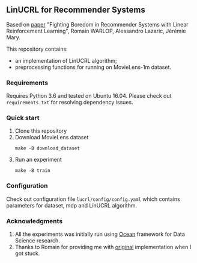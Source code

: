## LinUCRL for Recommender Systems

Based on [paper](http://papers.nips.cc/paper/7447-fighting-boredom-in-recommender-systems-with-linear-reinforcement-learning.pdf)
 "Fighting Boredom in Recommender Systems with Linear Reinforcement Learning", Romain WARLOP, Alessandro Lazaric, Jérémie Mary.


This repository contains:
 - an implementation of LinUCRL algorithm;
 - preprocessing functions for running on MovieLens-1m dataset.

### Requirements

Requires Python 3.6 and tested on Ubuntu 16.04.
Please check out `requirements.txt` for resolving dependency issues.

### Quick start

1. Clone this repository
2. Download MovieLens dataset
    ```
    make -B download_dataset
    ```
3. Run an experiment
    ```
    make -B train
    ```

### Configuration

Check out configuration file `lucrl/config/config.yaml` which contains parameters for dataset, mdp and LinUCRL algorithm.

### Acknowledgments

1. All the experiments was initially run using [Ocean](https://github.com/olferuk/Ocean) framework for Data Science research.
2. Thanks to Romain for providing me with [original](https://github.com/RomainWarlop/ReinforcementLearning/tree/master/ReinforcementLearning) implementation when I got stuck.